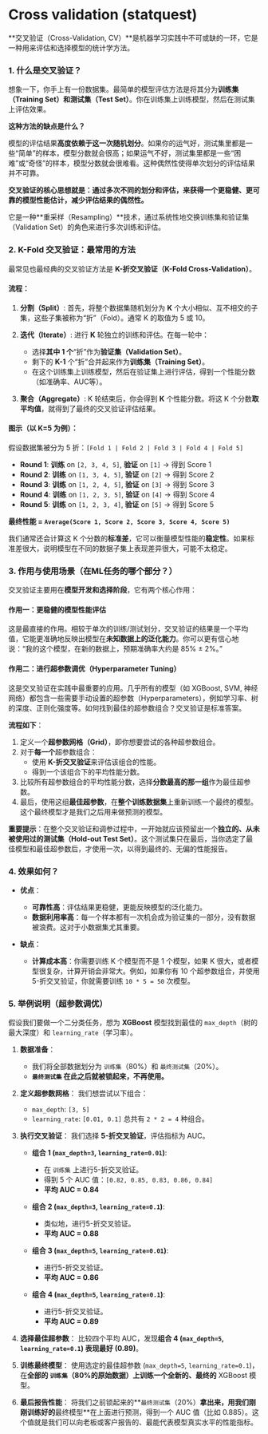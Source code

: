 # Cross validation (statquest)


**交叉验证（Cross-Validation, CV）**是机器学习实践中不可或缺的一环，它是一种用来评估和选择模型的统计学方法。


### 1. 什么是交叉验证？

想象一下，你手上有一份数据集。最简单的模型评估方法是将其分为**训练集（Training Set）**和**测试集（Test Set）**。你在训练集上训练模型，然后在测试集上评估效果。

**这种方法的缺点是什么？**

模型的评估结果**高度依赖于这一次随机划分**。如果你的运气好，测试集里都是一些“简单”的样本，模型分数就会很高；如果运气不好，测试集里都是一些“困难”或“奇怪”的样本，模型分数就会很难看。这种偶然性使得单次划分的评估结果并不可靠。

**交叉验证的核心思想就是：通过多次不同的划分和评估，来获得一个更稳健、更可靠的模型性能估计，减少评估结果的偶然性。**

它是一种**重采样（Resampling）**技术，通过系统性地交换训练集和验证集（Validation Set）的角色来进行多次训练和评估。

### 2. K-Fold 交叉验证：最常用的方法

最常见也最经典的交叉验证方法是 **K-折交叉验证（K-Fold Cross-Validation）**。

#### 流程：

1.  **分割（Split）**: 首先，将整个数据集随机划分为 **K** 个大小相似、互不相交的子集，这些子集被称为“折”（Fold）。通常 K 的取值为 5 或 10。

2.  **迭代（Iterate）**: 进行 **K** 轮独立的训练和评估。在每一轮中：
    *   选择**其中 1 个**“折”作为**验证集（Validation Set）**。
    *   剩下的 **K-1** 个“折”合并起来作为**训练集（Training Set）**。
    *   在这个训练集上训练模型，然后在验证集上进行评估，得到一个性能分数（如准确率、AUC等）。

3.  **聚合（Aggregate）**: K 轮结束后，你会得到 **K** 个性能分数。将这 K 个分数**取平均值**，就得到了最终的交叉验证评估结果。

#### 图示（以 K=5 为例）：

假设数据集被分为 5 折：`[Fold 1 | Fold 2 | Fold 3 | Fold 4 | Fold 5]`

*   **Round 1**: **训练** on `[2, 3, 4, 5]`, **验证** on `[1]` -> 得到 Score 1
*   **Round 2**: **训练** on `[1, 3, 4, 5]`, **验证** on `[2]` -> 得到 Score 2
*   **Round 3**: **训练** on `[1, 2, 4, 5]`, **验证** on `[3]` -> 得到 Score 3
*   **Round 4**: **训练** on `[1, 2, 3, 5]`, **验证** on `[4]` -> 得到 Score 4
*   **Round 5**: **训练** on `[1, 2, 3, 4]`, **验证** on `[5]` -> 得到 Score 5

**最终性能 = `Average(Score 1, Score 2, Score 3, Score 4, Score 5)`**

我们通常还会计算这 K 个分数的**标准差**，它可以衡量模型性能的**稳定性**。如果标准差很大，说明模型在不同的数据子集上表现差异很大，可能不太稳定。

### 3. 作用与使用场景（在ML任务的哪个部分？）

交叉验证主要用在**模型开发和选择阶段**，它有两个核心作用：

#### 作用一：更稳健的模型性能评估

这是最直接的作用。相较于单次的训练/测试划分，交叉验证的结果是一个平均值，它能更准确地反映出模型在**未知数据上的泛化能力**。你可以更有信心地说：“我的这个模型，在新的数据上，预期准确率大约是 85% ± 2%。”

#### 作用二：进行超参数调优（Hyperparameter Tuning）

这是交叉验证在实践中最重要的应用。几乎所有的模型（如 XGBoost, SVM, 神经网络）都包含一些需要手动设置的超参数（Hyperparameters），例如学习率、树的深度、正则化强度等。如何找到最佳的超参数组合？交叉验证是标准答案。

**流程如下**：
1.  定义一个**超参数网格（Grid）**，即你想要尝试的各种超参数组合。
2.  对于**每一个**超参数组合：
    *   使用 **K-折交叉验证**来评估该组合的性能。
    *   得到一个该组合下的平均性能分数。
3.  比较所有超参数组合的平均性能分数，选择**分数最高的那一组**作为最佳超参数。
4.  最后，使用这组**最佳超参数**，在**整个训练数据集**上重新训练一个最终的模型。这个最终模型才是我们之后用来做预测的模型。

**重要提示**：在整个交叉验证和调参过程中，一开始就应该预留出一个**独立的、从未被使用过的测试集（Hold-out Test Set）**。这个测试集只在最后，当你选定了最佳模型和最佳超参数后，才使用一次，以得到最终的、无偏的性能报告。

### 4. 效果如何？

*   **优点**：
    *   **可靠性高**：评估结果更稳健，更能反映模型的泛化能力。
    *   **数据利用率高**：每一个样本都有一次机会成为验证集的一部分，没有数据被浪费。这对于小数据集尤其重要。

*   **缺点**：
    *   **计算成本高**：你需要训练 K 个模型而不是 1 个模型，如果 K 很大，或者模型很复杂，计算开销会非常大。例如，如果你有 10 个超参数组合，并使用 5-折交叉验证，你就需要训练 `10 * 5 = 50` 次模型。

### 5. 举例说明（超参数调优）

假设我们要做一个二分类任务，想为 **XGBoost** 模型找到最佳的 `max_depth`（树的最大深度）和 `learning_rate`（学习率）。

1.  **数据准备**：
    *   我们将全部数据划分为 `训练集`（80%）和 `最终测试集`（20%）。
    *   **`最终测试集` 在此之后就被锁起来，不再使用。**

2.  **定义超参数网格**：
    我们想尝试以下组合：
    *   `max_depth`: `[3, 5]`
    *   `learning_rate`: `[0.01, 0.1]`
    总共有 `2 * 2 = 4` 种组合。

3.  **执行交叉验证**：
    我们选择 **5-折交叉验证**，评估指标为 AUC。

    *   **组合 1 (`max_depth=3`, `learning_rate=0.01`)**:
        *   在 `训练集` 上进行5-折交叉验证。
        *   得到 5 个 AUC 值：`[0.82, 0.85, 0.83, 0.86, 0.84]`
        *   **平均 AUC = 0.84**

    *   **组合 2 (`max_depth=3`, `learning_rate=0.1`)**:
        *   类似地，进行5-折交叉验证。
        *   **平均 AUC = 0.88**

    *   **组合 3 (`max_depth=5`, `learning_rate=0.01`)**:
        *   进行5-折交叉验证。
        *   **平均 AUC = 0.86**

    *   **组合 4 (`max_depth=5`, `learning_rate=0.1`)**:
        *   进行5-折交叉验证。
        *   **平均 AUC = 0.89**

4.  **选择最佳超参数**：
    比较四个平均 AUC，发现**组合 4 (`max_depth=5`, `learning_rate=0.1`) 表现最好 (0.89)**。

5.  **训练最终模型**：
    使用选定的最佳超参数 (`max_depth=5`, `learning_rate=0.1`)，在**全部的 `训练集`（80%的原始数据）**上训练一个**全新的、最终的** XGBoost 模型。

6.  **最后报告性能**：
    将我们之前锁起来的**`最终测试集`（20%）**拿出来，用我们刚刚训练好的**最终模型**在上面进行预测，得到一个 AUC 值（比如 0.885）。这个值就是我们可以向老板或客户报告的、最能代表模型真实水平的性能指标。